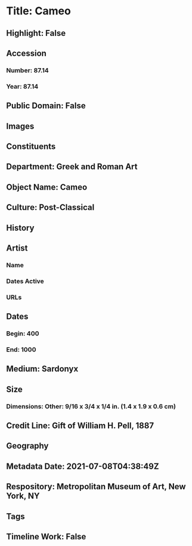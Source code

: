 # Title: Cameo
## Highlight: False
## Accession
### Number: 87.14
### Year: 87.14
## Public Domain: False
## Images
## Constituents
## Department: Greek and Roman Art
## Object Name: Cameo
## Culture: Post-Classical
## History
## Artist
### Name
### Dates Active
### URLs
## Dates
### Begin: 400
### End: 1000
## Medium: Sardonyx
## Size
### Dimensions: Other: 9/16 x 3/4 x 1/4 in. (1.4 x 1.9 x 0.6 cm)
## Credit Line: Gift of William H. Pell, 1887
## Geography
## Metadata Date: 2021-07-08T04:38:49Z
## Respository: Metropolitan Museum of Art, New York, NY
## Tags
## Timeline Work: False